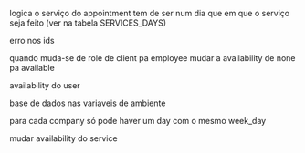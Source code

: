 logica o serviço do appointment tem de ser num dia que em que o serviço seja feito
(ver na tabela SERVICES_DAYS)

erro nos ids

quando muda-se de role de client pa employee
mudar a availability de none pa available

availability do user

base de dados nas variaveis de ambiente

para cada company só pode haver um day com o mesmo week_day


mudar availability do service